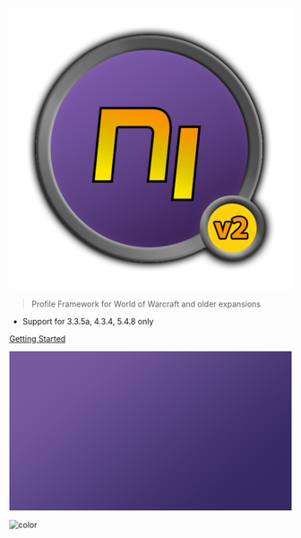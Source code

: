 ![logo](_media/ni.png)

> Profile Framework for World of Warcraft and older expansions

- Support for 3.3.5a, 4.3.4, 5.4.8 only

[Getting Started](#ni-v2-legacy)

![](_media/bg.png)

![color](#76599f)